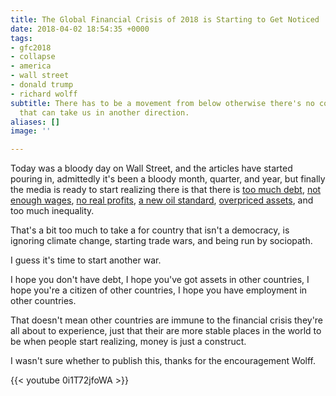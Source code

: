 ```yaml
---
title: The Global Financial Crisis of 2018 is Starting to Get Noticed
date: 2018-04-02 18:54:35 +0000
tags:
- gfc2018
- collapse
- america
- wall street
- donald trump
- richard wolff
subtitle: There has to be a movement from below otherwise there's no counter force
  that can take us in another direction.
aliases: []
image: ''

---
```

Today was a bloody day on Wall Street, and the articles have started pouring in, admittedly it's been a bloody month, quarter, and year, but finally the media is ready to start realizing there is that there is [too much debt](https://www.bloomberg.com/news/articles/2018-04-02/rising-rates-sounding-alarm-bells-for-debt-laden-u-s-consumers), [not enough wages](https://www.zerohedge.com/news/2018-04-02/i-cant-pay-my-bills-mcdonalds-employees-furious-company-renegs-wage-hikes), [no real profits](https://www.zerohedge.com/news/2018-04-02/grants-almost-daily-dear-mr-fantasy), [a new oil standard](http://www.globaltimes.cn/content/1095841.shtml), [overpriced assets](https://www.zerohedge.com/news/2018-04-02/stocks-suffer-worst-q2-start-great-depression), and too much inequality.

That's a bit too much to take a for country that isn't a democracy, is ignoring climate change, starting trade wars, and being run by sociopath.

I guess it's time to start another war.

I hope you don't have debt, I hope you've got assets in other countries, I hope you're a citizen of other countries, I hope you have employment in other countries.

That doesn't mean other countries are immune to the financial crisis they're all about to experience, just that their are more stable places in the world to be when people start realizing, money is just a construct.

I wasn't sure whether to publish this, thanks for the encouragement Wolff.

{{< youtube 0i1T72jfoWA >}}